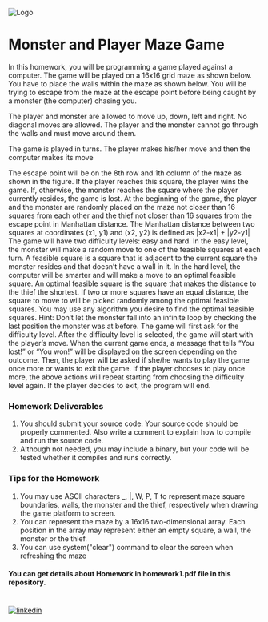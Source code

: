 
![Logo](https://thumbs.gfycat.com/RingedMisguidedChihuahua-size_restricted.gif)


# Monster and Player Maze Game

In this homework, you will be programming a game played against a computer. The game will be played on a 16x16 grid maze as shown below. You have to place the walls within the maze as shown below.
You will be trying to escape from the maze at the escape point before being caught by a monster (the computer) chasing you.


The player and monster are allowed to move up, down, left and right. No diagonal moves are allowed. The player and the monster cannot go through the walls and must move around them. 

The game is played in turns. The player makes his/her move and then the computer makes its move




The escape point will be on the 8th row and 1th column of the maze as shown in the figure. If the player reaches this square, the player wins the game. If, otherwise, the monster reaches the square where the player currently resides, the game is lost.
At the beginning of the game, the player and the monster are randomly placed on the maze not closer than 16 squares from each other and the thief not closer than 16 squares from the escape point in Manhattan distance.
The Manhattan distance between two squares at coordinates (x1, y1) and (x2, y2) is defined as |x2-x1| + |y2-y1|
The game will have two difficulty levels: easy and hard. In the easy level, the monster will make a random move to one of the feasible squares at each turn. A feasible square is a square that is adjacent to the current square the monster resides and that doesn’t have a wall in it. 
In the hard level, the computer will be smarter and will make a move to an optimal feasible square. An optimal feasible square is the square that makes the distance to the thief the shortest. If two or more squares have an equal distance, the square to move to will be picked randomly among the optimal feasible squares. You may use any algorithm you desire to find the optimal feasible squares. Hint: Don’t let the monster fall into an infinite loop by checking the last position the monster was at before.
The game will first ask for the difficulty level. After the difficulty level is selected, the game will start with the player’s move.
When the current game ends, a message that tells “You lost!” or “You won!” will be displayed on the screen depending on the outcome. Then, the player will be asked if she/he wants to play the game once more or wants to exit the game. If the player chooses to play once more, the above actions will repeat starting from choosing the difficulty level again. If the player decides to exit, the program will end.
### Homework Deliverables
1. You should submit your source code. Your source code should be properly commented. Also write a comment to explain how to compile and run the source code.
2. Although not needed, you may include a binary, but your code will be tested whether it compiles and runs correctly.
### Tips for the Homework
1. You may use ASCII characters _, |, W, P, T to represent maze square boundaries, walls, the monster and the thief, respectively when drawing the game platform to screen.
2. You can represent the maze by a 16x16 two-dimensional array. Each position in the array may represent either an empty square, a wall, the monster or the thief.
3. You can use system("clear") command to clear the screen when refreshing the maze

#### You can get details about Homework in homework1.pdf file in this repository.


#
#
[![linkedin](https://img.shields.io/badge/linkedin-0A66C2?style=for-the-badge&logo=linkedin&logoColor=white)](https://www.linkedin.com/in/cavadibrahimli/)


